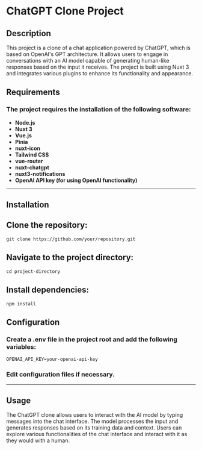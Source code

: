 # ChatGPT Clone Project

## Description

This project is a clone of a chat application powered by ChatGPT, which is based on OpenAI's GPT architecture. It allows users to engage in conversations with an AI model capable of generating human-like responses based on the input it receives. The project is built using Nuxt 3 and integrates various plugins to enhance its functionality and appearance.

## Requirements

### The project requires the installation of the following software:

- **Node.js**
- **Nuxt 3**
- **Vue.js**
- **Pinia**
- **nuxt-icon**
- **Tailwind CSS**
- **vue-router**
- **nuxt-chatgpt**
- **nuxt3-notifications**
- **OpenAI API key (for using OpenAI functionality)**

---

## Installation

## Clone the repository:
```
git clone https://github.com/your/repository.git
```

## Navigate to the project directory:
```
cd project-directory
```

## Install dependencies:
```
npm install
```

## Configuration
### Create a .env file in the project root and add the following variables:
```
OPENAI_API_KEY=your-openai-api-key
```
### Edit configuration files if necessary.

---

## Usage

The ChatGPT clone allows users to interact with the AI model by typing messages into the chat interface. The model processes the input and generates responses based on its training data and context. Users can explore various functionalities of the chat interface and interact with it as they would with a human.